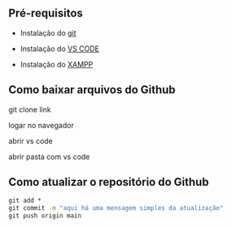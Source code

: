 ## Pré-requisitos

- Instalação do [git](https://github.com/git-for-windows/git/releases/download/v2.50.0.windows.1/Git-2.50.0-64-bit.exe)

- Instalação do [VS CODE](https://code.visualstudio.com/sha/download?build=stable&os=win32-x64-user)

- Instalação do [XAMPP](https://sourceforge.net/projects/xampp/files/XAMPP%20Windows/8.2.12/xampp-windows-x64-8.2.12-0-VS16-installer.exe)

## Como baixar arquivos do Github

git clone link

logar no navegador

abrir vs code

abrir pasta com vs code

## Como atualizar o repositório do Github

```cmd
git add *
git commit -m "aqui há uma mensagem simples da atualização" 
git push origin main
```

